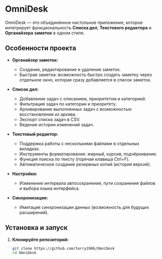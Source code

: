# OmniDesk

OmniDesk — это объединённое настольное приложение, которое интегрирует функциональность **Списка дел**, **Текстового редактора** и **Органайзера заметок** в одном стиле.

## Особенности проекта

- **Органайзер заметок:**
  - Создание, редактирование и удаление заметок.
  - Быстрая заметка: возможность быстро создать заметку через отдельное окно, которая сразу добавляется в список заметок.
  
- **Список дел:**
  - Добавление задач с описанием, приоритетом и категорией.
  - Фильтрация задач по категории и приоритету.
  - Архивирование выполненных задач с возможностью восстановления из архива.
  - Экспорт списка задач в CSV.
  - Ведение истории изменений задач.

- **Текстовый редактор:**
  - Поддержка работы с несколькими файлами в отдельных вкладках.
  - Инструменты форматирования: жирный, курсив, подчёркивание.
  - Функция поиска по тексту (горячая клавиша Ctrl+F).
  - Автоматическое создание резервных копий (история версий).

- **Настройки:**
  - Изменение интервала автосохранения, пути сохранения файлов и выбора языка интерфейса.
  
- **Синхронизация:**
  - Имитация синхронизации данных (возможность для будущих расширений).

## Установка и запуск

1. **Клонируйте репозиторий:**

   ```bash
   git clone https://github.com/terry1906/OmniDesk
   cd OmniDesk
